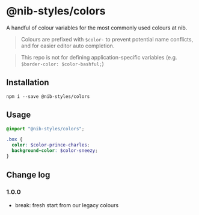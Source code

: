 # @nib-styles/colors

A handful of colour variables for the most commonly used colours at nib.

> Colours are prefixed with `$color-` to prevent potential name conflicts, and for easier editor auto completion.

> This repo is not for defining application-specific variables (e.g. `$border-color: $color-bashful;`)

## Installation

    npm i --save @nib-styles/colors

## Usage

```scss
@import "@nib-styles/colors";

.box {
  color: $color-prince-charles;
  background-color: $color-sneezy;
}
```

## Change log

### 1.0.0
- break: fresh start from our legacy colours
